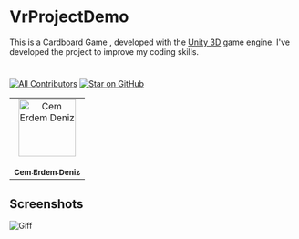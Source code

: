 # VrProjectDemo

This is a Cardboard Game , developed with the [Unity 3D](https://unity.com/) game engine. I've developed the project to improve my coding skills.

#


[![All Contributors](https://img.shields.io/badge/all_contributors-1-orange.svg?style=flat-square)](#contributors)
[![Star on GitHub](https://img.shields.io/github/stars/cemerdemdeniz/Space-Shooter.svg?style=social)](https://github.com/cemerdemdeniz/Vr-Example)


<table><tr><td align="center"><a href="https://github.com/cemerdemdeniz"><img src="https://avatars3.githubusercontent.com/u/50306515?s=460&v=4" width="100px;" alt="Cem Erdem Deniz"/><br /><br/><sub><b>Cem Erdem Deniz</b></sub></a><br></td></tr></table>  

## Screenshots

![Giff](Docs/gif/VrProjectDemo.gif)
